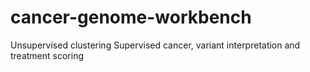 # cancer-genome-workbench

Unsupervised clustering
Supervised cancer, variant interpretation and treatment scoring

